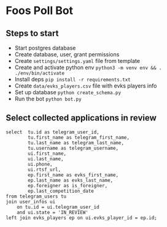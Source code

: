 # Foos Poll Bot

## Steps to start
- Start postgres database
- Create database, user, grant permissions
- Create `settings/settings.yaml` file from template
- Create and activate python env `python3 -m venv env && . ./env/bin/activate`
- Install deps `pip install -r requirements.txt`
- Create `data/evks_players.csv` file with evks players info
- Set up database `python create_schema.py`
- Run the bot `python bot.py`

## Select collected applications in review
```
select  tu.id as telegram_user_id,
        tu.first_name as telegram_first_name,
        tu.last_name as telegram_last_name,
        tu.username as telegram_username,
        ui.first_name,
        ui.last_name,
        ui.phone,
        ui.rtsf_url,
        ep.first_name as evks_first_name,
        ep.last_name as evks_last_name,
        ep.foreigner as is_foreigner,
        ep.last_competition_date
from telegram_users tu
join user_infos ui
    on tu.id = ui.telegram_user_id
    and ui.state = 'IN_REVIEW'
left join evks_players ep on ui.evks_player_id = ep.id;
```
